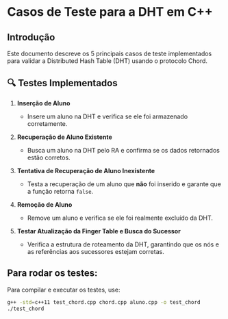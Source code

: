 # Casos de Teste para a DHT em C++

##  Introdução
Este documento descreve os 5 principais casos de teste implementados para validar a Distributed Hash Table (DHT) usando o protocolo Chord.

## 🔍 Testes Implementados

1. **Inserção de Aluno**
   - Insere um aluno na DHT e verifica se ele foi armazenado corretamente.

2. **Recuperação de Aluno Existente**
   - Busca um aluno na DHT pelo RA e confirma se os dados retornados estão corretos.

3. **Tentativa de Recuperação de Aluno Inexistente**
   - Testa a recuperação de um aluno que **não** foi inserido e garante que a função retorna `false`.

4. **Remoção de Aluno**
   - Remove um aluno e verifica se ele foi realmente excluído da DHT.

5. **Testar Atualização da Finger Table e Busca do Sucessor**
   - Verifica a estrutura de roteamento da DHT, garantindo que os nós e as referências aos sucessores estejam corretas.

## Para rodar os testes:
Para compilar e executar os testes, use:

```bash
g++ -std=c++11 test_chord.cpp chord.cpp aluno.cpp -o test_chord
./test_chord
